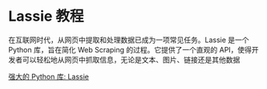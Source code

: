 # Lassie 教程

<show-structure depth="3"/>

在互联网时代，从网页中提取和处理数据已成为一项常见任务。Lassie 是一个 Python 库，旨在简化 Web Scraping 的过程。它提供了一个直观的 API，使得开发者可以轻松地从网页中抓取信息，无论是文本、图片、链接还是其他数据

<seealso>
<category ref="ref_docs">
    <a href="https://mp.weixin.qq.com/s/jSGg5U1MqZ3l-bc32tj_hQ">强大的 Python 库: Lassie</a>
</category>
<category ref="ref_github">
</category>
<category ref="ref_issues">
</category>
<category ref="ref_hf">
</category>
<category ref="ref_ms">
</category>
</seealso>
